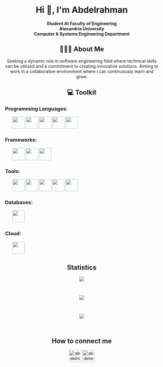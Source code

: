 <h1 align="center" font-size="30px">Hi 👋, I'm Abdelrahman</h1>

<p align="center" font-size="25px">
  <strong>
    Student At Faculty of Engineering </br>
    Alexandria University </br> 
    Computer & Systems Engineering Department
  </strong>
</p>

<div align="center" font-size="25px">
    <h2> 👨🏼‍💻 About Me</h2>
    <p color="blue">Seeking a dynamic role in software engineering field where technical skills can be utilized and a commitment to
      creating innovative solutions. Aiming to work in a collaborative environment where I can continuously learn and grow.</p>
</div>

<div align="center" font-size="25px">
    <h2> 💻 Toolkit </h2>
        <h3 align="left">Programming Languages:</h3>
        <p align="left">
            &nbsp; &nbsp; &nbsp;
            <!-- java language -->
            <img src="https://user-images.githubusercontent.com/25181517/117201156-9a724800-adec-11eb-9a9d-3cd0f67da4bc.png" width="40" height="40"/>
            <!-- c language -->
            <img src="https://user-images.githubusercontent.com/25181517/192106070-46255bcf-65e6-4c6b-a296-bf8d0d8fb2a7.png" width="40" height="40"/>
            <!-- cpp language -->
            <img src="https://user-images.githubusercontent.com/25181517/192106073-90fffafe-3562-4ff9-a37e-c77a2da0ff58.png" width="40" height="40"/>
            <!-- python language -->
            <img src="https://user-images.githubusercontent.com/25181517/183423507-c056a6f9-1ba8-4312-a350-19bcbc5a8697.png" width="40" height="40"/>
            <!-- javascript language -->
            <img src="https://user-images.githubusercontent.com/25181517/117447155-6a868a00-af3d-11eb-9cfe-245df15c9f3f.png" width="40" height="40"/>
        </p>
       <h3 align="left">Frameworks:</h3>
        <p align="left">
            &nbsp; &nbsp; &nbsp;
            <!-- react -->
            <img src="https://user-images.githubusercontent.com/25181517/183897015-94a058a6-b86e-4e42-a37f-bf92061753e5.png" width="40" height="40"/>
            <!-- angular -->
            <img src="https://user-images.githubusercontent.com/25181517/183890595-779a7e64-3f43-4634-bad2-eceef4e80268.png" width="40" height="40"/>
            <!-- spring boot -->
            <img src="https://user-images.githubusercontent.com/25181517/183891303-41f257f8-6b3d-487c-aa56-c497b880d0fb.png" width="40" height="40"/>
        </p>
        <h3 align="left">Tools:</h3>
        <p align="left">
            &nbsp; &nbsp; &nbsp;
            <!-- git -->
            <img src="https://user-images.githubusercontent.com/25181517/192108372-f71d70ac-7ae6-4c0d-8395-51d8870c2ef0.png" width="40" height="40"/>
            <!-- IntelliJ -->
            <img src="https://user-images.githubusercontent.com/25181517/192108890-200809d1-439c-4e23-90d3-b090cf9a4eea.png" width="40" height="40"/>
            <!-- postman -->
            <img src="https://user-images.githubusercontent.com/25181517/192109061-e138ca71-337c-4019-8d42-4792fdaa7128.png" width="40" height="40"/>
            <!-- jira -->
            <img src="https://user-images.githubusercontent.com/25181517/183912952-83784e94-629d-4c34-a961-ae2ae795b662.png" width="40" height="40"/>
            <!-- Jupyter Notebook -->
            <img src="https://user-images.githubusercontent.com/25181517/183914128-3fc88b4a-4ac1-40e6-9443-9a30182379b7.png" width="40" height="40"/>
        </p>
        <h3 align="left">Databases:</h3>
        <p align="left">
            &nbsp; &nbsp; &nbsp;
            <!-- mysql -->
            <img src="https://user-images.githubusercontent.com/25181517/183896128-ec99105a-ec1a-4d85-b08b-1aa1620b2046.png" width="40" height="40"/>
        </p>
        <h3 align="left">Cloud:</h3>
        <p align="left">
            &nbsp; &nbsp; &nbsp;
            <!-- aws -->
            <img src="https://user-images.githubusercontent.com/25181517/183911544-95ad6ba7-09bf-4040-ac44-0adafedb9616.png" width="40" height="40"/>
        </p>
</div>

<div align="center" font-size="25px">
    <h2> Statistics </h2>
    <p>
      <img align="center" src="https://github-readme-stats.vercel.app/api?username=abdelmotlb&hide=stars&count_private=true&show_icons=true&theme=dracula" />
    </p> </br>
    <p>
      <img align="center" src="https://github-readme-stats.vercel.app/api/top-langs/?username=Ahmedelsa3eed&layout=compact&langs_count=7" />
    </p> </br>
    <p>
      <img align="center" src="https://streak-stats.demolab.com/?user=abdelmotlb" />
    </p> </br>
</div>

<div align="center" font-size="25px">
      <h2> How to connect me </h2>
      <a href="https://linkedin.com/in/abdelmotlb10/" target="blank"><img align="center" src="https://raw.githubusercontent.com/rahuldkjain/github-profile-readme-generator/master/src/images/icons/Social/linked-in-alt.svg" alt="abdelmotlb" height="40" width="40" /></a> 
      <a href="mailto:abdelmotlb10@gmail.com" target="blank"><img align="center" src="https://drive.google.com/file/d/1zXgJ1aGQL3f4KGjzcj6dYuceptjmeSyd/view?usp=drive_link" alt="abdelmotlb" height="40" width="40" /> 
</a>
</div>
